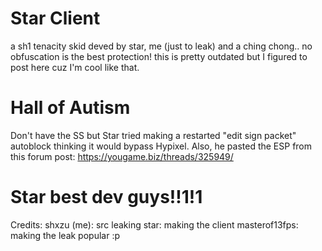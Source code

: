 # Star Client
a sh1 tenacity skid deved by star, me (just to leak) and a ching chong.. no obfuscation is the best protection! this is pretty outdated but I figured to post here cuz I'm cool like that.
# Hall of Autism
Don't have the SS but Star tried making a restarted "edit sign packet" autoblock thinking it would bypass Hypixel.
Also, he pasted the ESP from this forum post: https://yougame.biz/threads/325949/
# Star best dev guys!!1!1
Credits: 
shxzu (me): src leaking
star: making the client
masterof13fps: making the leak popular :p
